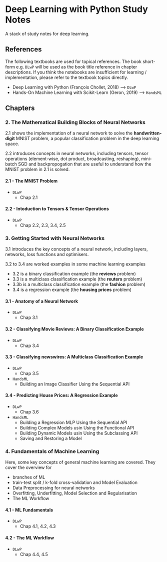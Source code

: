 # Deep Learning with Python Study Notes
A stack of study notes for deep learning.
## References
The following textbooks are used for topical references. The book short-form e.g. `DLwP` will be used as the book title reference in chapter descriptions. If you think the notebooks are insufficient for learning / implementation, please refer to the textbook topics directly.

- Deep Learning with Python (François Chollet, 2018) --> `DLwP`
- Hands-On Machine Learning with Scikit-Learn (Geron, 2019) --> `HandsML`

## Chapters

### 2. The Mathematical Building Blocks of Neural Networks
2.1 shows the implementation of a neural network to solve the **handwritten-digit** MNIST problem, a popular classification problem in the deep learning space.

2.2 introduces concepts in neural networks, including tensors, tensor operations (element-wise, dot product, broadcasting, reshaping), mini-batch SGD and backpropogation that are useful to understand how the MNIST problem in 2.1 is solved.
#### 2.1 - The MNIST Problem
- `DLwP`
    - Chap 2.1
#### 2.2 - Intoduction to Tensors & Tensor Operations
- `DLwP`
    - Chap 2.2, 2.3, 3.4, 2.5
    
### 3. Getting Started with Neural Networks
3.1 introduces the key concepts of a neural network, including layers, networks, loss functions and optimisers.

3.2 to 3.4 are worked examples in some machine learning examples 

- 3.2 is a binary classification example (the **reviews** problem)
- 3.3 is a multiclass classification example (the **reuters** problem)
- 3.3b is a multiclass classification example (the **fashion** problem)
- 3.4 is a regression example (the **housing prices** problem)

#### 3.1 - Anatomy of a Neural Network
- `DLwP`
    - Chap 3.1
#### 3.2 - Classifying Movie Reviews: A Binary Classification Example
- `DLwP`
    - Chap 3.4
#### 3.3 - Classifying newswires: A Multiclass Classification Example
- `DLwP`
    - Chap 3.5
- `HandsML`
    - Building an Image Classifier Using the Sequential API
#### 3.4 - Predicting House Prices: A Regression Example
- `DLwP`
    - Chap 3.6
- `HandsML`
    - Building a Regression MLP Using the Sequential API
    - Building Complex Models usin Using the Functional API
    - Building Dynamic Models usin Using the Subclassing API
    - Saving and Restoring a Model
    
### 4. Fundamentals of Machine Learning
Here, some key concepts of general machine learning are covered. They cover the overview for 
- branches of ML
- train-test split / k-fold cross-validation and Model Evaluation
- Data Preprocessing for neural networks
- Overfitting, Underfitting, Model Selection and Regularisation
- The ML Workflow

#### 4.1 - ML Fundamentals
- `DLwP`
    - Chap 4.1, 4.2, 4.3
    
#### 4.2 - The ML Workflow
- `DLwP`
    - Chap 4.4, 4.5